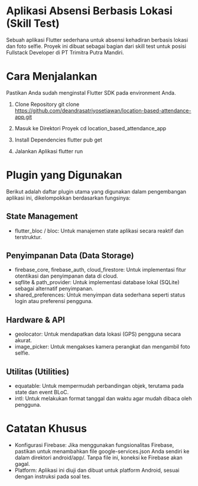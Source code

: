 # Aplikasi Absensi Berbasis Lokasi (Skill Test)
Sebuah aplikasi Flutter sederhana untuk absensi kehadiran berbasis lokasi dan foto selfie. Proyek ini dibuat sebagai bagian dari skill test untuk posisi Fullstack Developer di PT Trimitra Putra Mandiri.

# Cara Menjalankan
Pastikan Anda sudah menginstal Flutter SDK pada environment Anda.

1. Clone Repository
git clone https://github.com/deandrasatriyosetiawan/location-based-attendance-app.git

2. Masuk ke Direktori Proyek
cd location_based_attendance_app

3. Install Dependencies
flutter pub get

4. Jalankan Aplikasi
flutter run

# Plugin yang Digunakan
Berikut adalah daftar plugin utama yang digunakan dalam pengembangan aplikasi ini, dikelompokkan berdasarkan fungsinya:

## State Management
- flutter_bloc / bloc: Untuk manajemen state aplikasi secara reaktif dan terstruktur.

## Penyimpanan Data (Data Storage)
- firebase_core, firebase_auth, cloud_firestore: Untuk implementasi fitur otentikasi dan penyimpanan data di cloud.
- sqflite & path_provider: Untuk implementasi database lokal (SQLite) sebagai alternatif penyimpanan.
- shared_preferences: Untuk menyimpan data sederhana seperti status login atau preferensi pengguna.

## Hardware & API
- geolocator: Untuk mendapatkan data lokasi (GPS) pengguna secara akurat.
- image_picker: Untuk mengakses kamera perangkat dan mengambil foto selfie.

## Utilitas (Utilities)
- equatable: Untuk mempermudah perbandingan objek, terutama pada state dan event BLoC.
- intl: Untuk melakukan format tanggal dan waktu agar mudah dibaca oleh pengguna.

# Catatan Khusus
- Konfigurasi Firebase: Jika menggunakan fungsionalitas Firebase, pastikan untuk menambahkan file google-services.json Anda sendiri ke dalam direktori android/app/. Tanpa file ini, koneksi ke Firebase akan gagal.
- Platform: Aplikasi ini diuji dan dibuat untuk platform Android, sesuai dengan instruksi pada soal tes.